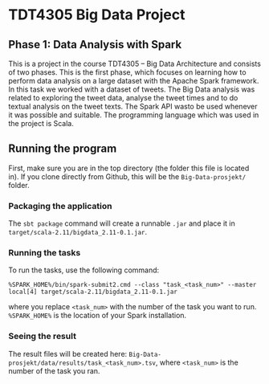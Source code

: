 # TDT4305 Big Data Project

## Phase 1: Data Analysis with Spark
This is a  project  in  the  course  TDT4305  –  Big  Data  Architecture and  consists  of  two  phases.   This  is the first phase, which focuses on learning how to perform data analysis on a large dataset with the Apache Spark framework. In this task we worked with a dataset of tweets. The Big Data analysis was related to exploring the tweet data, analyse the tweet times and to do textual analysis on the tweet texts.  The Spark API wasto be used whenever it was possible and suitable. The programming language which was used in the project is Scala.

## Running the program
First, make sure you are in the top directory (the folder this file is located in). If you clone directly from Github,
this will be the `Big-Data-prosjekt/` folder.

### Packaging the application
The `sbt package` command will create a runnable `.jar` and place it in `target/scala-2.11/bigdata_2.11-0.1.jar`.

### Running the tasks
To run the tasks, use the following command:
```
%SPARK_HOME%/bin/spark-submit2.cmd --class "task_<task_num>" --master local[4] target/scala-2.11/bigdata_2.11-0.1.jar
```
where you replace `<task_num>` with the number of the task you want to run. `%SPARK_HOME%` is the location of your Spark installation.

### Seeing the result
The result files will be created here: `Big-Data-prosjekt/data/results/task_<task_num>.tsv`, where `<task_num>` is the number of the task you ran.
